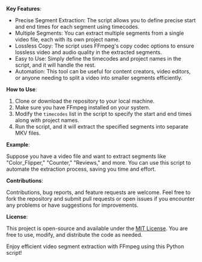 
**Key Features**:

- Precise Segment Extraction: The script allows you to define precise start and end times for each segment using timecodes.
- Multiple Segments: You can extract multiple segments from a single video file, each with its own project name.
- Lossless Copy: The script uses FFmpeg's copy codec options to ensure lossless video and audio quality in the extracted segments.
- Easy to Use: Simply define the timecodes and project names in the script, and it will handle the rest.
- Automation: This tool can be useful for content creators, video editors, or anyone needing to split a video into smaller segments efficiently.

**How to Use**:

1. Clone or download the repository to your local machine.
2. Make sure you have FFmpeg installed on your system.
3. Modify the `timecodes` list in the script to specify the start and end times along with project names.
4. Run the script, and it will extract the specified segments into separate MKV files.

**Example**:

Suppose you have a video file and want to extract segments like "Color_Flipper," "Counter," "Reviews," and more. You can use this script to automate the extraction process, saving you time and effort.

**Contributions**:

Contributions, bug reports, and feature requests are welcome. Feel free to fork the repository and submit pull requests or open issues if you encounter any problems or have suggestions for improvements.

**License**:

This project is open-source and available under the [MIT License](LICENSE). You are free to use, modify, and distribute the code as needed.

Enjoy efficient video segment extraction with FFmpeg using this Python script!
